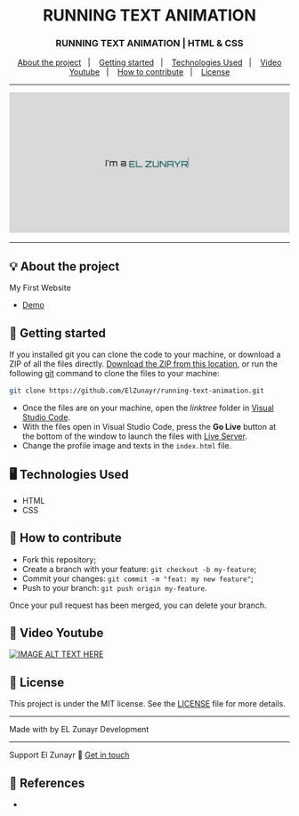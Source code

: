<h1 align="center">RUNNING TEXT ANIMATION</h1>
<h3 align="center">RUNNING TEXT ANIMATION | HTML & CSS</h3>

<p align="center">
  <a href="#-about-the-project">About the project</a>&nbsp;&nbsp;&nbsp;|&nbsp;&nbsp;&nbsp;
  <a href="#-getting-started">Getting started</a>&nbsp;&nbsp;&nbsp;|&nbsp;&nbsp;&nbsp;
  <a href="#%EF%B8%8F-technologies-used">Technologies Used</a>&nbsp;&nbsp;&nbsp;|&nbsp;&nbsp;&nbsp;
  <a href="#-video-youtube">Video Youtube</a>&nbsp;&nbsp;&nbsp;|&nbsp;&nbsp;&nbsp;
  <a href="#-how-to-contribute">How to contribute</a>&nbsp;&nbsp;&nbsp;|&nbsp;&nbsp;&nbsp;
  <a href="#-license">License</a>
</p>

---

<p align="center">
  <img alt="screenshot" src="screenshot.png">
</p>

---
## 💡 About the project
My First Website
- [Demo](#)

## 🚀 Getting started

If you installed git you can clone the code to your machine, or download a ZIP of all the files directly.
[Download the ZIP from this location](https://github.com/ElZunayr/running-text-animation.git), or run the following [git](https://git-scm.com/downloads) command to clone the files to your machine:
```bash
git clone https://github.com/ElZunayr/running-text-animation.git
```
- Once the files are on your machine, open the _linktree_ folder in [Visual Studio Code](https://code.visualstudio.com/).
- With the files open in Visual Studio Code, press the **Go Live** button at the bottom of the window to launch the files with [Live Server](https://marketplace.visualstudio.com/items?itemName=ritwickdey.LiveServer).
- Change the profile image and texts in the `index.html` file.

## 🖥️ Technologies Used
+ HTML
+ CSS

## 🤔 How to contribute

- Fork this repository;
- Create a branch with your feature: `git checkout -b my-feature`;
- Commit your changes: `git commit -m "feat: my new feature"`;
- Push to your branch: `git push origin my-feature`.

Once your pull request has been merged, you can delete your branch.

## 🧰 Video Youtube
[![IMAGE ALT TEXT HERE](https://i9.ytimg.com/vi/B2qvjgZ09i8/mqdefault.jpg?v=67000234&sqp=CPismbgG&rs=AOn4CLCSkKybTxRDhD98FQhdSlkBGLnE7g)](https://youtu.be/B2qvjgZ09i8)

## 📝 License

This project is under the MIT license. See the [LICENSE](LICENSE) file for more details.

---

Made with by EL Zunayr Development 

---

Support El Zunayr :wave: [Get in touch](buymeacoffee.com/elzunayr)

## 🔗 References
-